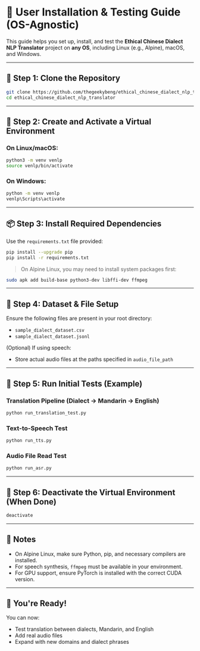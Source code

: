 # 🔧 User Installation & Testing Guide (OS-Agnostic)

This guide helps you set up, install, and test the **Ethical Chinese Dialect NLP Translator** project on **any OS**, including Linux (e.g., Alpine), macOS, and Windows.

---

## 📁 Step 1: Clone the Repository

```bash
git clone https://github.com/thegeekybeng/ethical_chinese_dialect_nlp_translator.git
cd ethical_chinese_dialect_nlp_translator
```

---

## 🧪 Step 2: Create and Activate a Virtual Environment

### On Linux/macOS:

```bash
python3 -m venv venlp
source venlp/bin/activate
```

### On Windows:

```bash
python -m venv venlp
venlp\Scripts\activate
```

---

## 📦 Step 3: Install Required Dependencies

Use the `requirements.txt` file provided:

```bash
pip install --upgrade pip
pip install -r requirements.txt
```

> On Alpine Linux, you may need to install system packages first:

```bash
sudo apk add build-base python3-dev libffi-dev ffmpeg
```

---

## 📂 Step 4: Dataset & File Setup

Ensure the following files are present in your root directory:
- `sample_dialect_dataset.csv`
- `sample_dialect_dataset.jsonl`

(Optional) If using speech:
- Store actual audio files at the paths specified in `audio_file_path`

---

## 🧪 Step 5: Run Initial Tests (Example)

### Translation Pipeline (Dialect → Mandarin → English)
```bash
python run_translation_test.py
```

### Text-to-Speech Test
```bash
python run_tts.py
```

### Audio File Read Test
```bash
python run_asr.py
```

---

## 🧼 Step 6: Deactivate the Virtual Environment (When Done)

```bash
deactivate
```

---

## 📌 Notes

- On Alpine Linux, make sure Python, pip, and necessary compilers are installed.
- For speech synthesis, `ffmpeg` must be available in your environment.
- For GPU support, ensure PyTorch is installed with the correct CUDA version.

---

## 🚀 You're Ready!

You can now:
- Test translation between dialects, Mandarin, and English
- Add real audio files
- Expand with new domains and dialect phrases